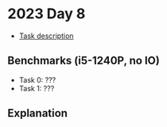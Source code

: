 # 2023 Day 8

- [Task description](./TASKS.md)

## Benchmarks (i5-1240P, no IO)

- Task 0: ???
- Task 1: ???

## Explanation

